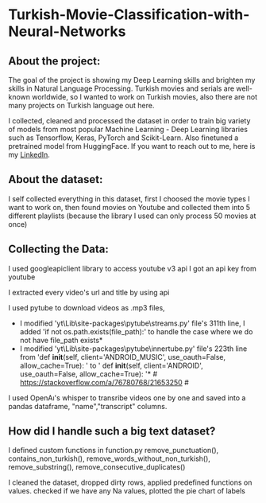 # Turkish-Movie-Classification-with-Neural-Networks

## About the project:
The goal of the project is showing my Deep Learning skills and brighten my skills in Natural Language Processing. Turkish movies and serials are well-known worldwide, so I wanted to work on Turkish movies, also there are not many projects on Turkish language out here.

I collected, cleaned and processed the dataset in order to train big variety of models from most popular Machine Learning - Deep Learning libraries such as Tensorflow, Keras, PyTorch and Scikit-Learn. Also finetuned a pretrained model from HuggingFace. If you want to reach out to me, here is my [LinkedIn](www.linkedin.com/in/chanyalcin).

## About the dataset:
I self collected everything in this dataset, first I choosed the movie types I want to work on, then found 
movies on Youtube and collected them into 5 different playlists (because the library I used can only process 50 movies at once)

## Collecting the Data:
I used googleapiclient library to access youtube v3 api
I got an api key from youtube

I extracted every video's url and title by using api

I used pytube to download videos as .mp3 files,
* I modified 'yt\Lib\site-packages\pytube\streams.py' file's 311th line, I added 'if not os.path.exists(file_path):' to handle the case where we do not have file_path exists*
* I modified 'yt\Lib\site-packages\pytube\innertube.py' file's 223th line from 'def __init__(self, client='ANDROID_MUSIC', use_oauth=False, allow_cache=True): 
' to '    def __init__(self, client='ANDROID', use_oauth=False, allow_cache=True):
'* # https://stackoverflow.com/a/76780768/21653250 #

I used OpenAı's whisper to transribe videos one by one and saved into a pandas dataframe, "name","transcript" columns.

## How did I handle such a big text dataset?

I defined custom functions in function.py
remove_punctuation(), contains_non_turkish(), remove_words_without_non_turkish(), remove_substring(), remove_consecutive_duplicates()

I cleaned the dataset, dropped dirty rows, applied predefined functions on values.
checked if we have any Na values,
plotted the pie chart of labels















